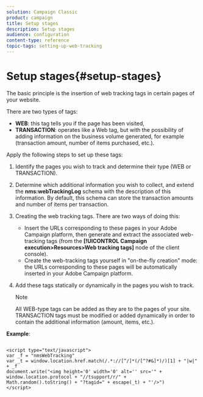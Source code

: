```yaml
---
solution: Campaign Classic
product: campaign
title: Setup stages
description: Setup stages
audience: configuration
content-type: reference
topic-tags: setting-up-web-tracking
---
```


# Setup stages{#setup-stages}

The basic principle is the insertion of web tracking tags in certain pages of your website.

There are two types of tags:

* **WEB**: this tag tells you if the page has been visited,
* **TRANSACTION**: operates like a Web tag, but with the possibility of adding information on the business volume generated, for example (transaction amount, number of items purchased, etc.).

Apply the following steps to set up these tags:

1. Identify the pages you wish to track and determine their type (WEB or TRANSACTION).
1. Determine which additional information you wish to collect, and extend the **nms:webTrackingLog** schema with the description of this information. By default, this schema can store the transaction amounts and number of items per transaction.
1. Creating the web tracking tags. There are two ways of doing this:

    * Insert the URLs corresponding to these pages in your Adobe Campaign platform, then generate and extract the associated web-tracking tags (from the **[!UICONTROL Campaign execution>Resources>Web tracking tags]** node of the client console). 
    * Create the web-tracking tags yourself in "on-the-fly creation" mode: the URLs corresponding to these pages will be automatically inserted in your Adobe Campaign platform.

1. Add these tags statically or dynamically in the pages you wish to track.

   >[!NOTE]
   >
   >All WEB-type tags can be added as they are to the pages of your site. TRANSACTION tags must be modified or added dynamically in order to contain the additional information (amount, items, etc.).

**Example**:

```

<script type="text/javascript">
var _f = "nmsWebTracking"
var _t = window.location.href.match(/.*://[^/]*(/[^?#&]*)/)[1] + "|w|" + _f
document.write("<img height='0' width='0' alt='' src='" +
window.location.protocol + "//tsupport/r/" +
Math.random().toString() + "?tagid=" + escape(_t) + "'/>")
</script>

```

